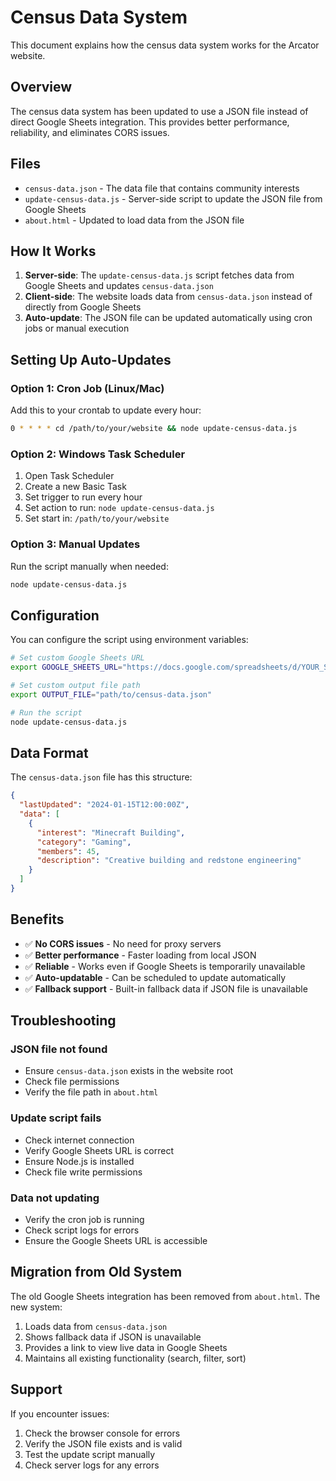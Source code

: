 # Census Data System

This document explains how the census data system works for the Arcator website.

## Overview

The census data system has been updated to use a JSON file instead of direct Google Sheets integration. This provides
better performance, reliability, and eliminates CORS issues.

## Files

- `census-data.json` - The data file that contains community interests
- `update-census-data.js` - Server-side script to update the JSON file from Google Sheets
- `about.html` - Updated to load data from the JSON file

## How It Works

1. **Server-side**: The `update-census-data.js` script fetches data from Google Sheets and updates `census-data.json`
2. **Client-side**: The website loads data from `census-data.json` instead of directly from Google Sheets
3. **Auto-update**: The JSON file can be updated automatically using cron jobs or manual execution

## Setting Up Auto-Updates

### Option 1: Cron Job (Linux/Mac)

Add this to your crontab to update every hour:

```bash
0 * * * * cd /path/to/your/website && node update-census-data.js
```

### Option 2: Windows Task Scheduler

1. Open Task Scheduler
2. Create a new Basic Task
3. Set trigger to run every hour
4. Set action to run: `node update-census-data.js`
5. Set start in: `/path/to/your/website`

### Option 3: Manual Updates

Run the script manually when needed:

```bash
node update-census-data.js
```

## Configuration

You can configure the script using environment variables:

```bash
# Set custom Google Sheets URL
export GOOGLE_SHEETS_URL="https://docs.google.com/spreadsheets/d/YOUR_SHEET_ID/gviz/tq?tqx=out:csv&gid=YOUR_GID"

# Set custom output file path
export OUTPUT_FILE="path/to/census-data.json"

# Run the script
node update-census-data.js
```

## Data Format

The `census-data.json` file has this structure:

```json
{
  "lastUpdated": "2024-01-15T12:00:00Z",
  "data": [
    {
      "interest": "Minecraft Building",
      "category": "Gaming",
      "members": 45,
      "description": "Creative building and redstone engineering"
    }
  ]
}
```

## Benefits

- ✅ **No CORS issues** - No need for proxy servers
- ✅ **Better performance** - Faster loading from local JSON
- ✅ **Reliable** - Works even if Google Sheets is temporarily unavailable
- ✅ **Auto-updatable** - Can be scheduled to update automatically
- ✅ **Fallback support** - Built-in fallback data if JSON file is unavailable

## Troubleshooting

### JSON file not found

- Ensure `census-data.json` exists in the website root
- Check file permissions
- Verify the file path in `about.html`

### Update script fails

- Check internet connection
- Verify Google Sheets URL is correct
- Ensure Node.js is installed
- Check file write permissions

### Data not updating

- Verify the cron job is running
- Check script logs for errors
- Ensure the Google Sheets URL is accessible

## Migration from Old System

The old Google Sheets integration has been removed from `about.html`. The new system:

1. Loads data from `census-data.json`
2. Shows fallback data if JSON is unavailable
3. Provides a link to view live data in Google Sheets
4. Maintains all existing functionality (search, filter, sort)

## Support

If you encounter issues:

1. Check the browser console for errors
2. Verify the JSON file exists and is valid
3. Test the update script manually
4. Check server logs for any errors
